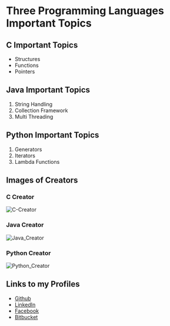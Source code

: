 # Three Programming Languages Important Topics

## C Important Topics

- Structures
- Functions
- Pointers

## Java Important Topics

1. String Handling
2. Collection Framework
3. Multi Threading

## Python Important Topics

1. Generators
2. Iterators
3. Lambda Functions

## Images of Creators

### C Creator

![C-Creator](https://upload.wikimedia.org/wikipedia/commons/2/23/Dennis_Ritchie_2011.jpg)

### Java Creator
![Java_Creator](https://upload.wikimedia.org/wikipedia/commons/1/14/James_Gosling_2008.jpg)

### Python Creator
![Python_Creator](https://upload.wikimedia.org/wikipedia/commons/0/01/LinuxCon_Europe_Linus_Torvalds_03_%28cropped%29.jpg)

## Links to my Profiles

- [Github](http://github.com/Rajshekar2641)
- [LinkedIn](https://www.linkedin.com/in/gande-rajashekar-26363919a/)
- [Facebook](https://www.facebook.com/rajashekar.dennis)
- [Bitbucket](https://bitbucket.org/%7Bfa589879-fa56-44cc-bd8b-49fed8013c44%7D/)

